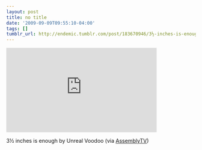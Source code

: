 ```yaml
---
layout: post
title: no title
date: '2009-09-09T09:55:10-04:00'
tags: []
tumblr_url: http://endemic.tumblr.com/post/183670946/3½-inches-is-enough-by-unreal-voodoo-via
---
```

<iframe width="400" height="225" id="youtube_iframe" src="https://www.youtube.com/embed/kE1M58ov6V0?feature=oembed&amp;enablejsapi=1&amp;origin=http://safe.txmblr.com&amp;wmode=opaque" frameborder="0" allowfullscreen></iframe>  

3½ inches is enough by Unreal Voodoo (via [AssemblyTV](http://youtube.com/user/AssemblyTV))

